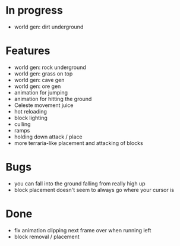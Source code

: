 # In progress
- world gen: dirt underground

# Features
- world gen: rock underground
- world gen: grass on top
- world gen: cave gen
- world gen: ore gen
- animation for jumping
- animation for hitting the ground
- Celeste movement juice
- hot reloading
- block lighting
- culling
- ramps
- holding down attack / place
- more terraria-like placement and attacking of blocks

# Bugs
- you can fall into the ground falling from really high up 
- block placement doesn't seem to always go where your cursor is

# Done
- fix animation clipping next frame over when running left
- block removal / placement
